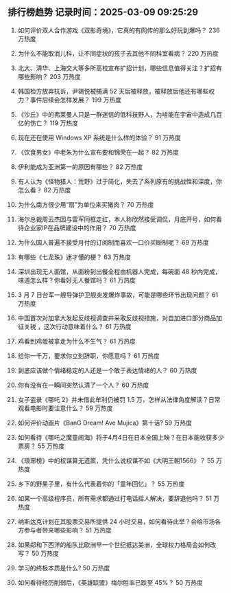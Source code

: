 
## 排行榜趋势 记录时间：2025-03-09 09:25:29
  
  1. 如何评价双人合作游戏《双影奇境》，它真的有网传的那么好玩到爆吗？ 236 万热度
    
  2. 为什么不能取消儿科，让不同症状的孩子去其他不同科室看病？ 220 万热度
    
  3. 北大、清华、上海交大等多所高校宣布扩招计划，哪些信息值得关注？扩招有哪些影响？ 203 万热度
    
  4. 韩国检方放弃抗诉，尹锡悦被捕满 52 天后被释放，被释放后他还有哪些权力？事件后续会怎样发展？ 199 万热度
    
  5. 《沙丘》中的弗莱曼人只是一群迷信的低科技野人，为啥能在宇宙中造成几百亿的伤亡？ 119 万热度
    
  6. 现在还在使用 Windows XP 系统是什么样的体验？ 91 万热度
    
  7. 《饮食男女》中老朱为什么宣布要和锦荣在一起？ 82 万热度
    
  8. 伊利能成为亚洲第一的原因有哪些？ 82 万热度
    
  9. 有人认为《怪物猎人：荒野》过于简化，失去了系列原有的挑战性和深度，你怎么看？ 82 万热度
    
  10. 为什么南方很少用“扇”为单位来买猪肉？ 70 万热度
    
  11. 海尔总裁周云杰因与雷军同框走红，本人称欣然接受调侃，月底开号，如何看待企业家IP在品牌建设中的作用？ 70 万热度
    
  12. 为什么国人普遍不接受月付的订阅制而喜欢一口价买断制呢？ 69 万热度
    
  13. 有哪些《七龙珠》迷才懂的梗？ 63 万热度
    
  14. 深圳出现无人面馆，从面粉到出餐全程由机器人完成，每碗面 48 秒内完成，味道怎么样？你看好无人餐馆吗？ 61 万热度
    
  15. 3 月 7 日台军一艘导弹护卫舰突发爆炸事故，可能是哪些环节出现问题？ 61 万热度
    
  16. 中国首次对加拿大发起反歧视调查并采取反歧视措施，对自加进口部分商品加征关税 ，这次行动意味着什么？ 61 万热度
    
  17. 鸡看到鸡蛋被拿走为什么不生气？ 61 万热度
    
  18. 给你一千万，要求你立刻辞职，你愿意吗？ 61 万热度
    
  19. 到底应该做个情绪稳定的人还是一个敢于表达情绪的人？ 60 万热度
    
  20. 你有没有在一瞬间突然认清了一个人？ 60 万热度
    
  21. 女子盗录《哪吒 2》并未借此牟利仍被罚 1.5 万，怎样从法律角度解读？日常观看电影时要注意什么？ 59 万热度
    
  22. 如何评价动画片《BanG Dream! Ave Mujica》第十话? 59 万热度
    
  23. 如何看待《哪吒之魔童闹海》将于4月4日在日本全国上映？在日本能收获多少票房？ 55 万热度
    
  24. 《琅琊榜》中的权谋算无遗策，凭什么说权谋不如《大明王朝1566》？ 55 万热度
    
  25. 乡下的野果子里，有什么代表着你的「童年回忆」？ 55 万热度
    
  26. 如果一个高级程序员，所有需求都通过打电话摇人解决，要辞退他吗？ 51 万热度
    
  27. 纳斯达克计划在其股票交易所提供 24 小时交易，如何看待此举？会给市场各方参与者带来哪些影响？ 51 万热度
    
  28. 如果郑和下西洋的船队比欧洲早一个世纪抵达美洲，全球权力格局会如何改写？ 50 万热度
    
  29. 学习的终极本质是什么? 50 万热度
    
  30. 如何看待经历削弱后，《英雄联盟》梅尔胜率已跌至 45%？ 50 万热度
    
